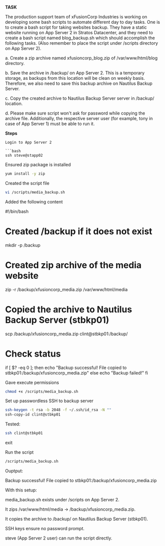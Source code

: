**TASK**

The production support team of xFusionCorp Industries is working on developing some bash scripts to automate different day to day tasks. One is to create a bash script for taking websites backup. They have a static website running on App Server 2 in Stratos Datacenter, and they need to create a bash script named blog_backup.sh which should accomplish the following tasks. (Also remember to place the script under /scripts directory on App Server 2). 

a. Create a zip archive named xfusioncorp_blog.zip of /var/www/html/blog directory. 

b. Save the archive in /backup/ on App Server 2. This is a temporary storage, as backups from this location will be clean on weekly basis. Therefore, we also need to save this backup archive on Nautilus Backup Server. 

c. Copy the created archive to Nautilus Backup Server server in /backup/ location. 

d. Please make sure script won't ask for password while copying the archive file. 
Additionally, the respective server user (for example, tony in case of App Server 1) must be able to run it.

**Steps**
```
Login to App Server 2

```bash
ssh steve@stapp02
```
Ensured zip package is installed

```bash
yum install -y zip
```
Created the script file

```bash
vi /scripts/media_backup.sh
```

Added the following content

#!/bin/bash

# Created /backup if it does not exist
mkdir -p /backup

# Created zip archive of the media website
zip -r /backup/xfusioncorp_media.zip /var/www/html/media

# Copied the archive to Nautilus Backup Server (stbkp01)
scp /backup/xfusioncorp_media.zip clint@stbkp01:/backup/

# Check status
if [ $? -eq 0 ]; then
    echo "Backup successful! File copied to stbkp01:/backup/xfusioncorp_media.zip"
else
    echo "Backup failed!"
fi



Gave execute permissions

```bash
chmod +x /scripts/media_backup.sh
```

Set up passwordless SSH to backup server

```bash
ssh-keygen -t rsa -b 2048 -f ~/.ssh/id_rsa -N ""
ssh-copy-id clint@stbkp01
```

Tested:

```bash
ssh clint@stbkp01
```
exit

Run the script

```bash
/scripts/media_backup.sh
```

Ouptput:

Backup successful! File copied to stbkp01:/backup/xfusioncorp_media.zip


With this setup:

media_backup.sh exists under /scripts on App Server 2.


It zips /var/www/html/media → /backup/xfusioncorp_media.zip.


It copies the archive to /backup/ on Nautilus Backup Server (stbkp01).


SSH keys ensure no password prompt.


steve (App Server 2 user) can run the script directly.


